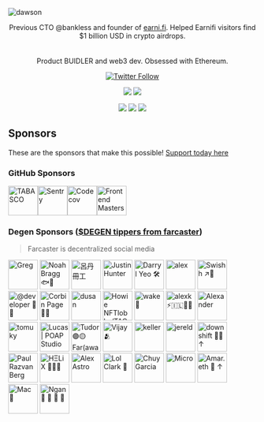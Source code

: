 ![dawson](https://user-images.githubusercontent.com/3408480/145767802-2eb8e5b4-e364-441e-9bc1-aa254f872c34.png)

<p align="center">
  Previous CTO @bankless and founder of <a href="https://earni.fi">earni.fi</a>. Helped Earnifi visitors find $1 billion USD in crypto airdrops.<br/><br/><br/>Product BUIDLER and web3 dev. Obsessed with Ethereum.
</p>
<p align="center">
  <a href="https://twitter.com/dawsonbotsford" target="_blank">
  <img alt="Twitter Follow" src="https://img.shields.io/twitter/follow/dawsonbotsford?style=social">
  </a>
  <br/>

  <p align="center">
    <img src="https://img.shields.io/badge/TypeScript-007ACC?style=for-the-badge&logo=typescript&logoColor=white" />
    <img src="https://img.shields.io/badge/JavaScript-F7DF1E?style=for-the-badge&logo=javascript&logoColor=black" />
</p>

<p align="center">
    <img src="https://img.shields.io/badge/React-20232A?style=for-the-badge&logo=react&logoColor=61DAFB" />
    <img src="https://img.shields.io/badge/Node.js-43853D?style=for-the-badge&logo=node.js&logoColor=white" />
    <img src="https://img.shields.io/badge/ETH-e6e6e6?style=for-the-badge&logo=ethereum&logoColor=black" />
</p>
</p>

## Sponsors

These are the sponsors that make this possible! [Support today here](https://github.com/sponsors/dawsbot)

### GitHub Sponsors

<!-- sponsors --><a href="https://github.com/TABASCOatw"><img src="https://github.com/TABASCOatw.png" width="60px" alt="TABASCO" /></a><a href="https://github.com/getsentry"><img src="https://github.com/getsentry.png" width="60px" alt="Sentry" /></a><a href="https://github.com/codecov"><img src="https://github.com/codecov.png" width="60px" alt="Codecov" /></a><a href="https://github.com/FrontendMasters"><img src="https://github.com/FrontendMasters.png" width="60px" alt="Frontend Masters" /></a><!-- sponsors -->

### Degen Sponsors ([$DEGEN tippers from farcaster](https://warpcast.com/daws))

> Farcaster is decentralized social media 

<!-- replace-degen-sponsors -->
<a href="https://warpcast.com/greg"><img src="https://i.seadn.io/gae/YsASemS2qwPJK2yI9fmN8HX1-DeIDy9EQxX4KsRk9rkniwn9A7xUyMu_vKR75Oxrs8QAKfIjqdmf6Aw9A9fsehJHWSz2LiNpnV_TPQ?w=500&auto=format" width="60px" alt="Greg" /></a>
<a href="https://warpcast.com/nbragg"><img src="https://i.imgur.com/BacP8dn.jpg" width="60px" alt="Noah Bragg 🐟🥔" /></a>
<a href="https://warpcast.com/gami"><img src="https://i.imgur.com/bBrLl7P.gif" width="60px" alt="呂丹冊工" /></a>
<a href="https://warpcast.com/polluterofminds"><img src="https://i.seadn.io/gae/lhGgt7yK1JiBVYz_HBxcAmYLRtP03aw5xKX4FgmFT9Ai7kLD5egzlLvb0lkuRNl28shtjr07DC8IHzLUkTqlWUMndUzC9R5_MSxH3g?w=500&auto=format" width="60px" alt="Justin Hunter" /></a>
<a href="https://warpcast.com/darrylyeo"><img src="https://imagedelivery.net/BXluQx4ige9GuW0Ia56BHw/d3c3305a-e336-4149-2916-fbaf938f3100/original" width="60px" alt="Darryl Yeo 🛠️" /></a>
<a href="https://warpcast.com/alexgrover.eth"><img src="https://i.imgur.com/PKRVjbX.jpg" width="60px" alt="alex" /></a>
<a href="https://warpcast.com/swishh.eth"><img src="https://imagedelivery.net/BXluQx4ige9GuW0Ia56BHw/5fdfb18d-39b9-4338-b174-a90b49ef3600/original" width="60px" alt="Swishh ↗🎩" /></a>
<a href="https://warpcast.com/dos.eth"><img src="https://imagedelivery.net/BXluQx4ige9GuW0Ia56BHw/7fd87280-dec4-4526-12b7-56b3abe13100/original" width="60px" alt="@developer 🎩👑" /></a>
<a href="https://warpcast.com/corbin.eth"><img src="https://imagedelivery.net/BXluQx4ige9GuW0Ia56BHw/38dad038-6092-4a1b-ae05-cfb316b4ef00/original" width="60px" alt="Corbin Page 👑🎩" /></a>
<a href="https://warpcast.com/ds8"><img src="https://i.imgur.com/pK5BjjD.jpg" width="60px" alt="dusan" /></a>
<a href="https://warpcast.com/nftlobby"><img src="https://i.imgur.com/jmCPDK6.jpg" width="60px" alt="Howie NFTlobby/TAC🎩" /></a>
<a href="https://warpcast.com/wake"><img src="https://imagedelivery.net/BXluQx4ige9GuW0Ia56BHw/cb93be3f-659b-4709-6bed-88f6e5817b00/original" width="60px" alt="wake 🎩" /></a>
<a href="https://warpcast.com/alexk"><img src="https://gmcafe.s3.us-east-2.amazonaws.com/keek/original/3020.png" width="60px" alt="alexk ⚡️🇮🇱🎩🍖" /></a>
<a href="https://warpcast.com/gilbster"><img src="https://imagedelivery.net/BXluQx4ige9GuW0Ia56BHw/a82f67cc-3489-446c-0039-83097ea66d00/original" width="60px" alt="Alexander" /></a>
<a href="https://warpcast.com/tomuky.eth"><img src="https://i.imgur.com/pxNCWDA.jpg" width="60px" alt="tomuky" /></a>
<a href="https://warpcast.com/gabo"><img src="https://supercast.mypinata.cloud/ipfs/QmQifwMaWueQcg9oLu74EJoDHJ3PifCjUuKydF82rH3RWd?filename=Lucas-Verra-GIF_2.gif" width="60px" alt="Lucas | POAP Studio" /></a>
<a href="https://warpcast.com/tudorizer"><img src="https://i.imgur.com/L3cPsrK.gif" width="60px" alt="Tudor 🟣🟡 Far(away)Con Ldn" /></a>
<a href="https://warpcast.com/vijay"><img src="https://i.imgur.com/EetFrhB.jpg" width="60px" alt="Vijay🫂" /></a>
<a href="https://warpcast.com/keller"><img src="https://i.imgur.com/4g901hX.jpg" width="60px" alt="keller" /></a>
<a href="https://warpcast.com/jereld"><img src="https://degenfers.art/images/4987.png" width="60px" alt="jereld" /></a>
<a href="https://warpcast.com/downshift"><img src="https://i.imgur.com/Ln3n0SF.gif" width="60px" alt="downshift 🎩🍖↑" /></a>
<a href="https://warpcast.com/prberg"><img src="https://i.imgur.com/ccctjma.jpg" width="60px" alt="Paul Razvan Berg" /></a>
<a href="https://warpcast.com/h3lx.eth"><img src="https://occb0ofnixhvqbrv.public.blob.vercel-storage.com/images/clut88yy104ho14apaq05u9jr.png" width="60px" alt="HΞLiX 🧙‍♂️🎩" /></a>
<a href="https://warpcast.com/alexastro"><img src="https://i.imgur.com/dNpXbZg.png" width="60px" alt="Alex Astro" /></a>
<a href="https://warpcast.com/lolclark"><img src="https://i.imgur.com/imQlhPL.gif" width="60px" alt="Lol Clark 🍪" /></a>
<a href="https://warpcast.com/chuy"><img src="https://ipfs.decentralized-content.com/ipfs/QmfMqLmzfCbDwNdNhLAKpSC4YWWkReg4BMptJw21AogucV/5609.png" width="60px" alt="Chuy Garcia" /></a>
<a href="https://warpcast.com/microchipgnu"><img src="https://i.imgur.com/hvaOPrU.jpg" width="60px" alt="Micro " /></a>
<a href="https://warpcast.com/slowking.eth"><img src="https://i.imgur.com/Q30JRYM.gif" width="60px" alt="Amar.eth 🎩 ↑ " /></a>
<a href="https://warpcast.com/smac"><img src="https://imagedelivery.net/BXluQx4ige9GuW0Ia56BHw/e16b9a51-e4ae-4385-8ebf-9ca7eeb9cd00/original" width="60px" alt="Mac 🎩" /></a>
<a href="https://warpcast.com/ngan300713"><img src="https://i.imgur.com/2BL3qQX.jpg" width="60px" alt="Ngan 🔮 🎩 🍖 🧀" /></a>

<!-- replace-degen-sponsors -->

